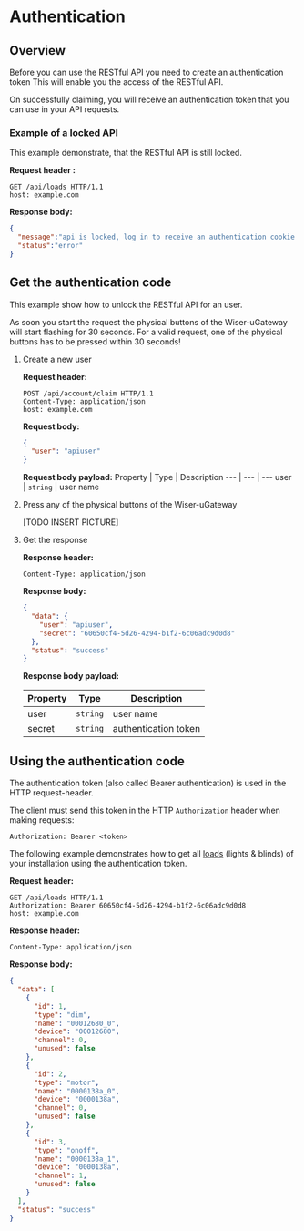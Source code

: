 # Authentication

## Overview

Before you can use the RESTful API you need to create an authentication token
This will enable you the access of the RESTful API.

On successfully claiming, you will receive an authentication token that you can use in your API requests.


### Example of a locked API

This example demonstrate, that the RESTful API is still locked.

**Request header :**
``` http
GET /api/loads HTTP/1.1
host: example.com
```

**Response body:**
``` json
{
  "message":"api is locked, log in to receive an authentication cookie OR unlock the device.",
  "status":"error"
}
```


## Get the authentication code

This example show how to unlock the RESTful API for an user.

As soon you start the request the physical buttons of the Wiser-uGateway will start flashing for 30 seconds.
For a valid request, one of the physical buttons has to be pressed within 30 seconds!


1) Create a new user

    **Request header:**
    ```http
    POST /api/account/claim HTTP/1.1
    Content-Type: application/json
    host: example.com
    ```
    **Request body:**
    ``` json
    {
      "user": "apiuser"
    }
    ```

    **Request body payload:**
    Property | Type | Description
    --- | --- | ---
    user | `string` | user name


2) Press any of the physical buttons of the Wiser-uGateway

    [TODO INSERT PICTURE]


3) Get the response

    **Response header:**
    ``` http
    Content-Type: application/json
    ```

    **Response body:**
    ``` json
    {
      "data": {
        "user": "apiuser",
        "secret": "60650cf4-5d26-4294-b1f2-6c06adc9d0d8"
      },
      "status": "success"
    }
    ```

    **Response body payload:**

    Property | Type | Description
    --- | --- | ---
    user | `string` | user name
    secret | `string` | authentication token


## Using the authentication code

The authentication token (also called Bearer authentication) is used in the HTTP request-header.

The client must send this token in the HTTP `Authorization` header when making requests:

``` http
Authorization: Bearer <token>
```

The following example demonstrates how to get all [loads](./loads.md) (lights & blinds) of your installation using the authentication token.

**Request header:**
``` http
GET /api/loads HTTP/1.1
Authorization: Bearer 60650cf4-5d26-4294-b1f2-6c06adc9d0d8
host: example.com
```

**Response header:**
``` http
Content-Type: application/json
```

**Response body:**
``` json
{
  "data": [
    {
      "id": 1,
      "type": "dim",
      "name": "00012680_0",
      "device": "00012680",
      "channel": 0,
      "unused": false
    },
    {
      "id": 2,
      "type": "motor",
      "name": "0000138a_0",
      "device": "0000138a",
      "channel": 0,
      "unused": false
    },
    {
      "id": 3,
      "type": "onoff",
      "name": "0000138a_1",
      "device": "0000138a",
      "channel": 1,
      "unused": false
    }
  ],
  "status": "success"
}
